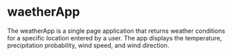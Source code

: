 # waetherApp
The weatherApp is a single page application that returns weather conditions for a specific location entered by a user. The app displays the temperature, precipitation probability, wind speed, and wind direction.
